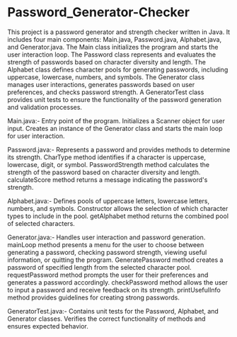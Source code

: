 # Password_Generator-Checker

This project is a password generator and strength checker written in Java. It includes four main components: Main.java, Password.java, Alphabet.java, and Generator.java. The Main class initializes the program and starts the user interaction loop. The Password class represents and evaluates the strength of passwords based on character diversity and length. The Alphabet class defines character pools for generating passwords, including uppercase, lowercase, numbers, and symbols. The Generator class manages user interactions, generates passwords based on user preferences, and checks password strength. A GeneratorTest class provides unit tests to ensure the functionality of the password generation and validation processes.

Main.java:-
Entry point of the program.
Initializes a Scanner object for user input.
Creates an instance of the Generator class and starts the main loop for user interaction.

Password.java:-
Represents a password and provides methods to determine its strength.
CharType method identifies if a character is uppercase, lowercase, digit, or symbol.
PasswordStrength method calculates the strength of the password based on character diversity and length.
calculateScore method returns a message indicating the password's strength.

Alphabet.java:-
Defines pools of uppercase letters, lowercase letters, numbers, and symbols.
Constructor allows the selection of which character types to include in the pool.
getAlphabet method returns the combined pool of selected characters.

Generator.java:-
Handles user interaction and password generation.
mainLoop method presents a menu for the user to choose between generating a password, checking password strength, viewing useful information, or quitting the program.
GeneratePassword method creates a password of specified length from the selected character pool.
requestPassword method prompts the user for their preferences and generates a password accordingly.
checkPassword method allows the user to input a password and receive feedback on its strength.
printUsefulInfo method provides guidelines for creating strong passwords.

GeneratorTest.java:-
Contains unit tests for the Password, Alphabet, and Generator classes.
Verifies the correct functionality of methods and ensures expected behavior.
